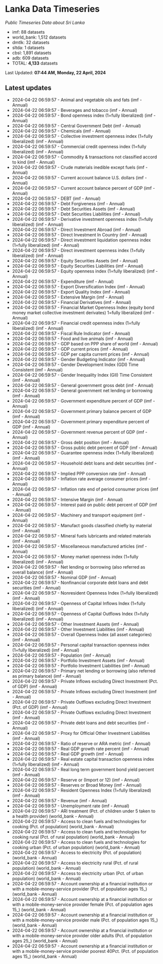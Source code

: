 # Lanka Data Timeseries
*Public Timeseries Data about Sri Lanka*

* imf: 88 datasets
* world_bank: 1,512 datasets
* dmtlk: 32 datasets
* sltda: 1 datasets
* cbsl: 1,891 datasets
* adb: 609 datasets
* TOTAL: **4,133** datasets

Last Updated: **07:44 AM, Monday, 22 April, 2024**

## Latest updates

* 2024-04-22 06:59:57 - Animal and vegetable oils and fats (imf - Annual)
* 2024-04-22 06:59:57 - Beverages and tobacco (imf - Annual)
* 2024-04-22 06:59:57 - Bond openness index (1=fully liberalized) (imf - Annual)
* 2024-04-22 06:59:57 - Central Government Debt (imf - Annual)
* 2024-04-22 06:59:57 - Chemicals (imf - Annual)
* 2024-04-22 06:59:57 - Collective investment openness index (1=fully liberalized) (imf - Annual)
* 2024-04-22 06:59:57 - Commercial credit openness index (1=fully liberalized) (imf - Annual)
* 2024-04-22 06:59:57 - Commodity & transactions not classified accord to kind (imf - Annual)
* 2024-04-22 06:59:57 - Crude materials inedible except fuels (imf - Annual)
* 2024-04-22 06:59:57 - Current account balance U.S. dollars (imf - Annual)
* 2024-04-22 06:59:57 - Current account balance percent of GDP (imf - Annual)
* 2024-04-22 06:59:57 - DEBT (imf - Annual)
* 2024-04-22 06:59:57 - Debt Forgiveness (imf - Annual)
* 2024-04-22 06:59:57 - Debt Securities Assets (imf - Annual)
* 2024-04-22 06:59:57 - Debt Securities Liabilities (imf - Annual)
* 2024-04-22 06:59:57 - Derivative investment openness index (1=fully liberalized) (imf - Annual)
* 2024-04-22 06:59:57 - Direct Investment Abroad (imf - Annual)
* 2024-04-22 06:59:57 - Direct Investment In Country (imf - Annual)
* 2024-04-22 06:59:57 - Direct investment liquidation openness index (1=fully liberalized) (imf - Annual)
* 2024-04-22 06:59:57 - Direct investment openness index (1=fully liberalized) (imf - Annual)
* 2024-04-22 06:59:57 - Equity Securities Assets (imf - Annual)
* 2024-04-22 06:59:57 - Equity Securities Liabilities (imf - Annual)
* 2024-04-22 06:59:57 - Equity openness index (1=fully liberalized) (imf - Annual)
* 2024-04-22 06:59:57 - Expenditure (imf - Annual)
* 2024-04-22 06:59:57 - Export Diversification Index (imf - Annual)
* 2024-04-22 06:59:57 - Export Quality Index (imf - Annual)
* 2024-04-22 06:59:57 - Extensive Margin (imf - Annual)
* 2024-04-22 06:59:57 - Financial Derivatives (imf - Annual)
* 2024-04-22 06:59:57 - Financial Market Openness Index (equity bond money market collective investment derivates) 1=fully liberalized (imf - Annual)
* 2024-04-22 06:59:57 - Financial credit openness index (1=fully liberalized) (imf - Annual)
* 2024-04-22 06:59:57 - Fiscal Rule Indicator (imf - Annual)
* 2024-04-22 06:59:57 - Food and live animals (imf - Annual)
* 2024-04-22 06:59:57 - GDP based on PPP share of world (imf - Annual)
* 2024-04-22 06:59:57 - GDP current prices (imf - Annual)
* 2024-04-22 06:59:57 - GDP per capita current prices (imf - Annual)
* 2024-04-22 06:59:57 - Gender Budgeting Indicator (imf - Annual)
* 2024-04-22 06:59:57 - Gender Development Index (GDI) Time Consistent (imf - Annual)
* 2024-04-22 06:59:57 - Gender Inequality Index (GII) Time Consistent (imf - Annual)
* 2024-04-22 06:59:57 - General government gross debt (imf - Annual)
* 2024-04-22 06:59:57 - General government net lending or borrowing (imf - Annual)
* 2024-04-22 06:59:57 - Government expenditure percent of GDP (imf - Annual)
* 2024-04-22 06:59:57 - Government primary balance percent of GDP (imf - Annual)
* 2024-04-22 06:59:57 - Government primary expenditure percent of GDP (imf - Annual)
* 2024-04-22 06:59:57 - Government revenue percent of GDP (imf - Annual)
* 2024-04-22 06:59:57 - Gross debt position (imf - Annual)
* 2024-04-22 06:59:57 - Gross public debt percent of GDP (imf - Annual)
* 2024-04-22 06:59:57 - Guarantee openness index (1=fully liberalized) (imf - Annual)
* 2024-04-22 06:59:57 - Household debt loans and debt securities (imf - Annual)
* 2024-04-22 06:59:57 - Implied PPP conversion rate (imf - Annual)
* 2024-04-22 06:59:57 - Inflation rate average consumer prices (imf - Annual)
* 2024-04-22 06:59:57 - Inflation rate end of period consumer prices (imf - Annual)
* 2024-04-22 06:59:57 - Intensive Margin (imf - Annual)
* 2024-04-22 06:59:57 - Interest paid on public debt percent of GDP (imf - Annual)
* 2024-04-22 06:59:57 - Machinery and transport equipment (imf - Annual)
* 2024-04-22 06:59:57 - Manufact goods classified chiefly by material (imf - Annual)
* 2024-04-22 06:59:57 - Mineral fuels lubricants and related materials (imf - Annual)
* 2024-04-22 06:59:57 - Miscellaneous manufactured articles (imf - Annual)
* 2024-04-22 06:59:57 - Money market openness index (1=fully liberalized) (imf - Annual)
* 2024-04-22 06:59:57 - Net lending or borrowing (also referred as overall balance) (imf - Annual)
* 2024-04-22 06:59:57 - Nominal GDP (imf - Annual)
* 2024-04-22 06:59:57 - Nonfinancial corporate debt loans and debt securities (imf - Annual)
* 2024-04-22 06:59:57 - Nonresident Openness Index (1=fully liberalized) (imf - Annual)
* 2024-04-22 06:59:57 - Openness of Capital Inflows Index (1=fully liberalized) (imf - Annual)
* 2024-04-22 06:59:57 - Openness of Capital Outflows Index (1=fully liberalized) (imf - Annual)
* 2024-04-22 06:59:57 - Other Investment Assets (imf - Annual)
* 2024-04-22 06:59:57 - Other Investment Liabilities (imf - Annual)
* 2024-04-22 06:59:57 - Overall Openness Index (all asset categories) (imf - Annual)
* 2024-04-22 06:59:57 - Personal capital transaction openness index (1=fully liberalized) (imf - Annual)
* 2024-04-22 06:59:57 - Population (imf - Annual)
* 2024-04-22 06:59:57 - Portfolio Investment Assets (imf - Annual)
* 2024-04-22 06:59:57 - Portfolio Investment Liabilities (imf - Annual)
* 2024-04-22 06:59:57 - Primary net lending or borrowing (also referred as primary balance) (imf - Annual)
* 2024-04-22 06:59:57 - Private Inflows excluding Direct Investment (Pct. of GDP) (imf - Annual)
* 2024-04-22 06:59:57 - Private Inflows excluding Direct Investment (imf - Annual)
* 2024-04-22 06:59:57 - Private Outflows excluding Direct Investment (Pct. of GDP) (imf - Annual)
* 2024-04-22 06:59:57 - Private Outflows excluding Direct Investment (imf - Annual)
* 2024-04-22 06:59:57 - Private debt loans and debt securities (imf - Annual)
* 2024-04-22 06:59:57 - Proxy for Official Other Investment Liabilities (imf - Annual)
* 2024-04-22 06:59:57 - Ratio of reserve or ARA metric (imf - Annual)
* 2024-04-22 06:59:57 - Real GDP growth rate percent (imf - Annual)
* 2024-04-22 06:59:57 - Real GDP growth (imf - Annual)
* 2024-04-22 06:59:57 - Real estate capital transaction openness index (1=fully liberalized) (imf - Annual)
* 2024-04-22 06:59:57 - Real long term government bond yield percent (imf - Annual)
* 2024-04-22 06:59:57 - Reserve or (Import or 12) (imf - Annual)
* 2024-04-22 06:59:57 - Reserves or Broad Money (imf - Annual)
* 2024-04-22 06:59:57 - Resident Openness Index (1=fully liberalized) (imf - Annual)
* 2024-04-22 06:59:57 - Revenue (imf - Annual)
* 2024-04-22 06:59:57 - Unemployment rate (imf - Annual)
* 2024-04-22 06:59:57 - ARI treatment (Pct. of children under 5 taken to a health provider) (world_bank - Annual)
* 2024-04-22 06:59:57 - Access to clean fuels and technologies for cooking (Pct. of population) (world_bank - Annual)
* 2024-04-22 06:59:57 - Access to clean fuels and technologies for cooking rural (Pct. of rural population) (world_bank - Annual)
* 2024-04-22 06:59:57 - Access to clean fuels and technologies for cooking urban (Pct. of urban population) (world_bank - Annual)
* 2024-04-22 06:59:57 - Access to electricity (Pct. of population) (world_bank - Annual)
* 2024-04-22 06:59:57 - Access to electricity rural (Pct. of rural population) (world_bank - Annual)
* 2024-04-22 06:59:57 - Access to electricity urban (Pct. of urban population) (world_bank - Annual)
* 2024-04-22 06:59:57 - Account ownership at a financial institution or with a mobile-money-service provider (Pct. of population ages 15_) (world_bank - Annual)
* 2024-04-22 06:59:57 - Account ownership at a financial institution or with a mobile-money-service provider female (Pct. of population ages 15_) (world_bank - Annual)
* 2024-04-22 06:59:57 - Account ownership at a financial institution or with a mobile-money-service provider male (Pct. of population ages 15_) (world_bank - Annual)
* 2024-04-22 06:59:57 - Account ownership at a financial institution or with a mobile-money-service provider older adults (Pct. of population ages 25_) (world_bank - Annual)
* 2024-04-22 06:59:57 - Account ownership at a financial institution or with a mobile-money-service provider poorest 40Pct. (Pct. of population ages 15_) (world_bank - Annual)